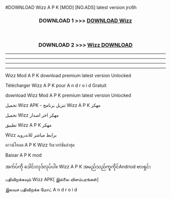 #DOWNLOAD Wizz  A P K [MOD] [NO.ADS] latest version jrc6h



<div align="center">

<h3>DOWNLOAD 1 >>> <a href="https://teeasianyam.web.app?sq=Wizz ">DOWNLOAD Wizz  </a></h3><br>

<h3>DOWNLOAD 2 >>> <a href="https://teeasianyam.web.app?sq=Wizz  ">Wizz   DOWNLOAD </a></h3>

</div>


----------------------------------------------------------

----------------------------------------------------------

----------------------------------------------------------

----------------------------------------------------------


Wizz   Mod A P K download premium latest version Unlocked

Télécharger Wizz   A P K pour A n d r o i d Gratuit

download Wizz   Mod A P K premium latest version Unlocked

تحميل Wizz   APK - تنزيل برنامج Wizz   A P K مهكر

تحميل Wizz   مهكر اخر اصدار

تطبيق Wizz   A P K مهكر

Wizz   برابط مباشر للاندرويد

ดาวน์โหลด A P K Wizz   รับเวอร์ชันล่าสุด

Baixar A P K mod

အက်ပ်ကို ဒေါင်းလုဒ်လုပ်ပါ။ Wizz   A P K အမည်သည်ကူကိုင်Andriod ဗားရှင်း

பதிவிறக்கவும் Wizz   APK[ இல்லை விளம்பரங்கள்] 
 
இலவச பதிவிறக்க மோட் A n d r o i d




